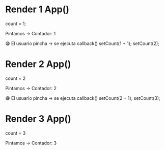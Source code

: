 # Render 1 App()

count = 1;

Pintamos -> Contador: 1

😁 El usuario pincha -> se ejecuta callback()
setCount(1 + 1);
setCount(2);

# Render 2 App()

count = 2

Pintamos -> Contador: 2

😁 El usuario pincha -> se ejecuta callback()
setCount(2 + 1);
setCount(3);

# Render 3 App()

count = 3

Pintamos -> Contador: 3
